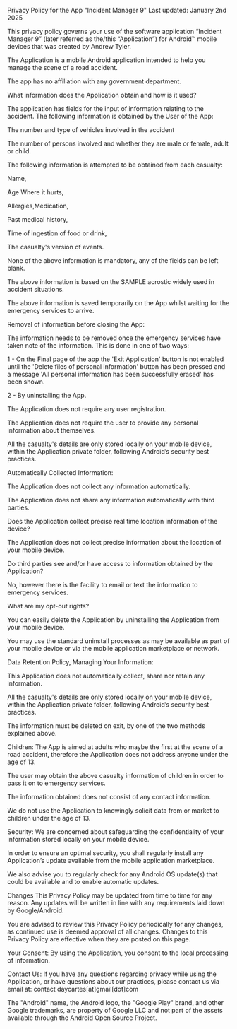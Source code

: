 Privacy Policy for the App "Incident Manager 9" Last updated: January 2nd 2025

This privacy policy governs your use of the software application “Incident Manager 9” (later referred as the/this “Application”) for Android™ mobile devices that was created by Andrew Tyler.

The Application is a mobile Android application intended to help you manage the scene of a road accident.

The app has no affiliation with any government department.

What information does the Application obtain and how is it used? 

The application has fields for the input of information relating to the accident.
The following information is obtained by the User of the App:

The number and type of vehicles involved in the accident

The number of persons involved and whether they are male or female, adult or child.

The following information is attempted to be obtained from each casualty:

Name, 

Age Where it hurts, 

Allergies,Medication, 

Past medical history, 

Time of ingestion of food or drink, 

The casualty's version of events.

None of the above information is mandatory, any of the fields can be left blank.

The above information is based on the SAMPLE acrostic widely used in accident situations.

The above information is saved temporarily on the App whilst waiting for the emergency services to arrive.

Removal of information before closing the App:

The information needs to be removed once the emergency services have taken note of the information. This is done in one of two ways:

1 - On the Final page of the app the 'Exit Application' button is not enabled until the 'Delete files of personal information' button has been pressed and a message 'All personal information has been successfully erased' has been shown.

2 - By uninstalling the App.


The Application does not require any user registration. 

The Application does not require the user to provide any personal information about themselves.

All the casualty's details are only stored locally on your mobile device, within the Application private folder, following Android’s security best practices.

Automatically Collected Information:

The Application does not collect any information automatically.

The Application does not share any information automatically with third parties.

Does the Application collect precise real time location information of the device? 

The Application does not collect precise information about the location of your mobile device.

Do third parties see and/or have access to information obtained by the Application? 

No, however there is the facility to email or text the information to emergency services.

What are my opt-out rights? 

You can easily delete the Application by uninstalling the Application from your mobile device. 

You may use the standard uninstall processes as may be available as part of your mobile device or via the mobile application marketplace or network.

Data Retention Policy, Managing Your Information:

This Application does not automatically collect, share nor retain any information. 

All the casualty's details are only stored locally on your mobile device, within the Application private folder, following Android’s security best practices.

The information must be deleted on exit, by one of the two methods explained above.

Children:
The App is aimed at adults who maybe the first at the scene of a road accident, therefore the Application does not address anyone under the age of 13. 

The user may obtain the above casualty information of children in order to pass it on to emergency services.

The information obtained does not consist of any contact information. 

We do not use the Application to knowingly solicit data from or market to children under the age of 13.

Security:
We are concerned about safeguarding the confidentiality of your information stored locally on your mobile device.

In order to ensure an optimal security, you shall regularly install any Application’s update available from the mobile application marketplace.

We also advise you to regularly check for any Android OS update(s) that could be available and to enable automatic updates.

Changes This Privacy Policy may be updated from time to time for any reason. Any updates will be written in line with any requirements laid down by Google/Android.

You are advised to review this Privacy Policy periodically for any changes, as continued use is deemed approval of all changes. Changes to this Privacy Policy are effective when they are posted on this page.

Your Consent: 
By using the Application, you consent to the local processing of information.

Contact Us:
If you have any questions regarding privacy while using the Application, or have questions about our practices, please contact us via email at: contact daycartes[at]gmail[dot]com

The "Android" name, the Android logo, the "Google Play" brand, and other Google trademarks, are property of Google LLC and not part of the assets available through the Android Open Source Project.
